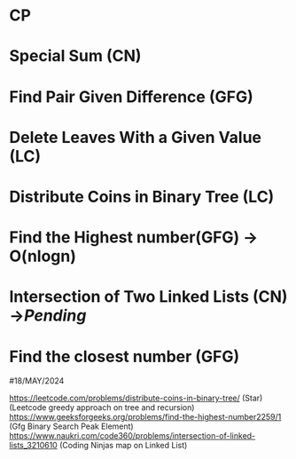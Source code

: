 # CP

#  Special Sum (CN)
#  Find Pair Given Difference (GFG)
#  Delete Leaves With a Given Value (LC)
# Distribute Coins in Binary Tree (LC)
# Find the Highest number(GFG) ->  O(nlogn)
# Intersection of Two Linked Lists (CN) ->***Pending***
# Find the closest number (GFG) 

#18/MAY/2024

https://leetcode.com/problems/distribute-coins-in-binary-tree/ (Star) (Leetcode greedy approach on tree and recursion)
https://www.geeksforgeeks.org/problems/find-the-highest-number2259/1 (Gfg Binary Search Peak Element)
https://www.naukri.com/code360/problems/intersection-of-linked-lists_3210610 (Coding Ninjas map on Linked List)


